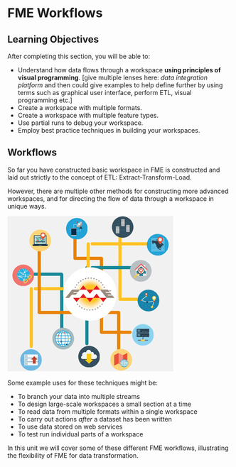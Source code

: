# FME Workflows

## Learning Objectives
After completing this section, you will be able to:
- Understand how data flows through a workspace **using principles of visual programming**. [give multiple lenses here: *data integration platform* and then could give examples to help define further by using terms such as graphical user interface, perform ETL, visual programming etc.]
- Create a workspace with multiple formats.
- Create a workspace with multiple feature types.
- Use partial runs to debug your workspace.
- Employ best practice techniques in building your workspaces.

## Workflows

So far you have constructed basic workspace in FME is constructed and laid out strictly to the concept of ETL: Extract-Transform-Load.

However, there are multiple other methods for constructing more advanced workspaces, and for directing the flow of data through a workspace in unique ways.

![](./Images/Img3.000.WorkspaceDesign.png)

Some example uses for these techniques might be:

- To branch your data into multiple streams
- To design large-scale workspaces a small section at a time
- To read data from multiple formats within a single workspace
- To carry out actions *after* a dataset has been written <!-- time for FR/FW? -->
- To use data stored on web services
- To test run individual parts of a workspace

In this unit we will cover some of these different FME workflows, illustrating the flexibility of FME for data transformation.
